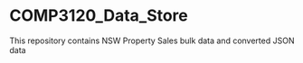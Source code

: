 # COMP3120_Data_Store
This repository contains NSW Property Sales bulk data and converted JSON data
